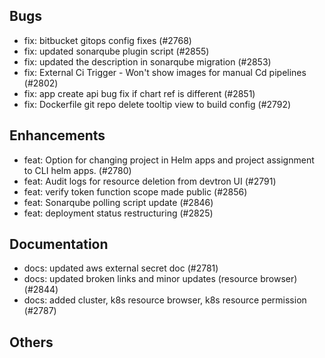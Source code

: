## Bugs
- fix: bitbucket gitops config fixes (#2768)
- fix: updated sonarqube plugin script (#2855)
- fix: updated the description in sonarqube migration (#2853)
- fix: External Ci Trigger - Won't show images for manual Cd pipelines (#2802)
- fix: app create api bug fix if chart ref is different (#2851)
- fix: Dockerfile git repo delete tooltip view to build config (#2792)
## Enhancements
- feat: Option for changing project in Helm apps and project assignment to CLI helm apps. (#2780)
- feat: Audit logs for resource deletion from devtron UI  (#2791)
- feat: verify token function scope made public (#2856)
- feat: Sonarqube polling script update (#2846)
- feat: deployment status restructuring (#2825)
## Documentation
- docs: updated aws external secret doc (#2781)
- docs: updated broken links and minor updates (resource browser) (#2844)
- docs: added cluster, k8s resource browser, k8s resource permission (#2787)
## Others

